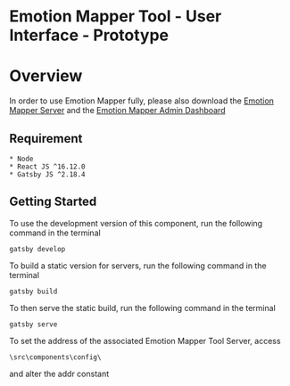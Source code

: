 <h1>
  Emotion Mapper Tool - User Interface - Prototype
</h1>

# Overview
In order to use Emotion Mapper fully, please also download the [Emotion Mapper Server](https://github.com/EdgarBodiaj/EMT-Storage) and the [Emotion Mapper Admin Dashboard](https://github.com/EdgarBodiaj/EMT-Interface-Admin)

## Requirement
```
* Node
* React JS ^16.12.0
* Gatsby JS ^2.18.4
```
## Getting Started

To use the development version of this component, run the following command in the terminal
```
gatsby develop
```

To build a static version for servers, run the following command in the terminal
```
gatsby build
```

To then serve the static build, run the following command in the terminal
```
gatsby serve
```

To set the address of the associated Emotion Mapper Tool Server, access 
```
\src\components\config\ 
```
and alter the addr constant
